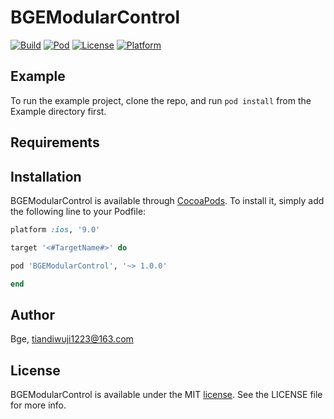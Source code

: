 # BGEModularControl

[![Build](https://img.shields.io/badge/Build-Pass-brightgreen.svg?style=flat)](https://github.com/MiniCamel/BGEModularControl)
[![Pod](https://img.shields.io/badge/Pod-v1.0.0-6EA4E4.svg?style=flat)](https://cocoapods.org/pods/BGEModularControl)
[![License](https://img.shields.io/badge/License-MIT%20License-orange.svg?style=flat)](https://github.com/MiniCamel/BGEModularControl/blob/main/LICENSE)
[![Platform](https://img.shields.io/badge/platform-iOS-lightgrey.svg?style=flat)](https://cocoapods.org/pods/BGEModularControl)

## Example

To run the example project, clone the repo, and run `pod install` from the Example directory first.

## Requirements

## Installation

BGEModularControl is available through [CocoaPods](https://cocoapods.org). To install
it, simply add the following line to your Podfile:

```ruby
platform :ios, '9.0'

target '<#TargetName#>' do

pod 'BGEModularControl', '~> 1.0.0'

end
```

## Author

Bge, tiandiwuji1223@163.com

## License

BGEModularControl is available under the MIT [license](https://github.com/MiniCamel/BGEModularControl/blob/main/LICENSE). See the LICENSE file for more info.
